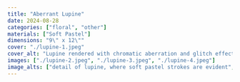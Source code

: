```yaml
---
title: "Aberrant Lupine"
date: 2024-08-28
categories: ["floral", "other"]
materials: ["Soft Pastel"]
dimensions: "9\" x 12\""
cover: "./lupine-1.jpeg"
cover_alt: "Lupine rendered with chromatic aberration and glitch effect"
images: ["./lupine-2.jpeg", "./lupine-3.jpeg", "./lupine-4.jpeg"]
image_alts: ["detail of lupine, where soft pastel strokes are evident", "detail of chromatic aberration", "lupine painting next to pastel pencils"]
---
```

